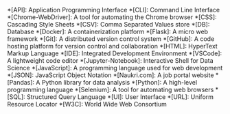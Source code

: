 *[API]: Application Programming Interface
*[CLI]: Command Line Interface
*[Chrome-WebDriver]: A tool for automating the Chrome browser
*[CSS]: Cascading Style Sheets
*[CSV]: Comma Separated Values store
*[DB]: Database
*[Docker]: A containerization platform
*[Flask]: A micro web framework
*[Git]: A distributed version control system
*[GitHub]: A code hosting platform for version control and collaboration
*[HTML]: HyperText Markup Language
*[IDE]: Integrated Development Environment
*[VSCode]: A lightweight code editor
*[Jupyter-Notebook]: Interactive Shell for Data Science
*[JavaScript]: A programming language used for web development
*[JSON]: JavaScript Object Notation
*[Naukri.com]: A job portal website
*[Pandas]: A Python library for data analysis
*[Python]: A high-level programming language
*[Selenium]: A tool for automating web browsers
*[SQL]: Structured Query Language
*[UI]: User Interface
*[URL]: Uniform Resource Locator
*[W3C]: World Wide Web Consortium